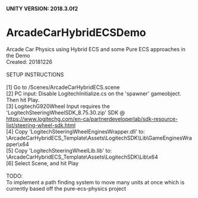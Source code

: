 <b>UNITY VERSION: 2018.3.0f2</b><br>

# ArcadeCarHybridECSDemo
Arcade Car Physics using Hybrid ECS and some Pure ECS approaches in the Demo
<br>Created: 20181226
<br>
<br>SETUP INSTRUCTIONS<br>
<br>[1] Go to /Scenes/ArcadeCarHybridECS.scene
<br>[2] PC input: Disable LogitechInitialize.cs on the 'spawner' gameobject. Then hit Play.
<br>[3] LogitechG920Wheel Input requires the 'LogitechSteeringWheelSDK_8.75.30.zip' SDK @ https://www.logitechg.com/en-ca/partnerdeveloperlab/sdk-resource-list/steering-wheel-sdk.html
<br>[4] Copy 'LogitechSteeringWheelEnginesWrapper.dll' to: \ArcadeCarHybridECS_Template\Assets\LogitechSDK\Lib\GameEnginesWrapper\x64
<br>[5] Copy 'LogitechSteeringWheelLib.lib' to: \ArcadeCarHybridECS_Template\Assets\LogitechSDK\Lib\x64
<br>[6] Select Scene, and hit Play
<br>
<br>TODO:
<br>To implement a path finding system to move many units at once which is currently based off the pure-ecs-physics project
